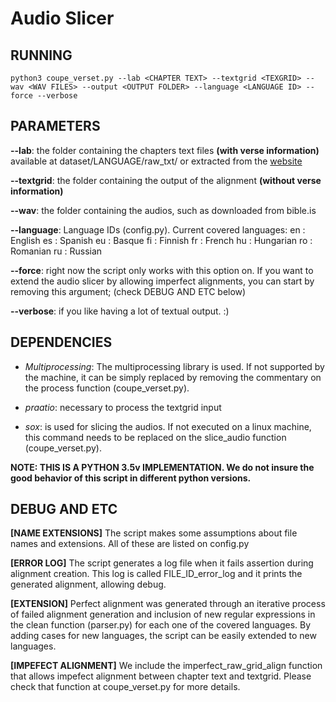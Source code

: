# Audio Slicer

## RUNNING
~~~~
python3 coupe_verset.py --lab <CHAPTER TEXT> --textgrid <TEXGRID> --wav <WAV FILES> --output <OUTPUT FOLDER> --language <LANGUAGE ID> --force --verbose
~~~~

## PARAMETERS

**--lab**: the folder containing the chapters text files **(with verse information)** available at dataset/LANGUAGE/raw_txt/ or extracted from the [website](https://www.faithcomesbyhearing.com/audio-bibles/bible-recordings)

**--textgrid**: the folder containing the output of the alignment **(without verse information)**

**--wav**: the folder containing the audios, such as downloaded from bible.is 

**--language**: Language IDs (config.py). Current covered languages:
     en : English
     es : Spanish
     eu : Basque
     fi : Finnish
     fr : French
     hu : Hungarian
     ro : Romanian
     ru : Russian

**--force**: right now the script only works with this option on. If you want to extend the audio slicer by allowing imperfect alignments, you can start by removing this argument; (check DEBUG AND ETC below)

**--verbose**: if you like having a lot of textual output. :)

## DEPENDENCIES

* *Multiprocessing*: The multiprocessing library is used. If not supported by the machine, it can be simply replaced by removing the commentary on the process function (coupe_verset.py).

* *praatio*: necessary to process the textgrid input

* *sox*: is used for slicing the audios. If not executed on a linux machine, this command needs to be replaced on the slice_audio function (coupe_verset.py).

**NOTE: THIS IS A PYTHON 3.5v IMPLEMENTATION. We do not insure the good behavior of this script in different python versions.**


## DEBUG AND ETC 

**[NAME EXTENSIONS]** The script makes some assumptions about file names and extensions. All of these are listed on config.py

**[ERROR LOG]** The script generates a log file when it fails assertion during alignment creation. This log is called FILE_ID_error_log and it prints the generated alignment, allowing debug.

**[EXTENSION]** Perfect alignment was generated through an iterative process of failed alignment generation and inclusion of new regular expressions in the clean function (parser.py) for each one of the covered languages. By adding cases for new languages, the script can be easily extended to new languages.

**[IMPEFECT ALIGNMENT]** We include the imperfect_raw_grid_align function that allows impefect alignment between chapter text and textgrid. Please check that function at coupe_verset.py for more details. 

